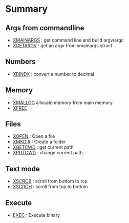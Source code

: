 # Summary

## Args from commandline

* [XMAINARGS](xmainargs) : get command line and build argv/argc
* [XGETARGV](xgetargv) : get an argv from xmainargs struct

## Numbers

* [XBINDX](xbindx) : convert a number to decimal

## Memory

* [XMALLOC](xmalloc) allocate memory from main memory
* [XFREE](xfree)

## Files

* [XOPEN](xopen) : Open a file
* [XMKDIR](xmkdir) : Create a folder
* [XGETCWD](xgetcwd) : get current path
* [XPUTCWD](xputcwd) : change current path

## Text mode

* [XSCROB](xscrob) : scroll from bottom to top
* [XSCROH](xscrob) : scroll from top to bottom

## Execute

* [EXEC](xexec) : Execute binary
